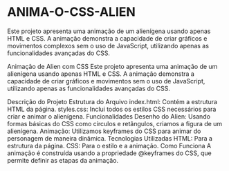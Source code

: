# ANIMA-O-CSS-ALIEN
Este projeto apresenta uma animação de um alienígena usando apenas HTML e CSS. A animação demonstra a capacidade de criar gráficos e movimentos complexos sem o uso de JavaScript, utilizando apenas as funcionalidades avançadas do CSS.

Animação de Alien com CSS
Este projeto apresenta uma animação de um alienígena usando apenas HTML e CSS. A animação demonstra a capacidade de criar gráficos e movimentos sem o uso de JavaScript, utilizando apenas as funcionalidades avançadas do CSS.

Descrição do Projeto
Estrutura do Arquivo
index.html: Contém a estrutura HTML da página.
styles.css: Inclui todos os estilos CSS necessários para criar e animar o alienígena.
Funcionalidades
Desenho do Alien: Usando formas básicas do CSS como círculos e retângulos, criamos a figura de um alienígena.
Animação: Utilizamos keyframes do CSS para animar do personagem de maneira dinâmica.
Tecnologias Utilizadas
HTML: Para a estrutura da página.
CSS: Para o estilo e a animação.
Como Funciona
A animação é construída usando a propriedade @keyframes do CSS, que permite definir as etapas da animação. 
